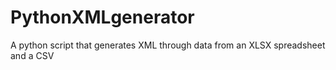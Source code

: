# PythonXMLgenerator
 A python script that generates XML through data from an XLSX spreadsheet and a CSV
